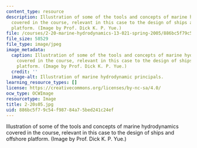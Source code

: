 ```yaml
---
content_type: resource
description: Illustration of some of the tools and concepts of marine hydrodynamics
  covered in the course, relevant in this case to the design of ships and offshore
  platform. (Image by Prof. Dick K. P. Yue.)
file: /courses/2-20-marine-hydrodynamics-13-021-spring-2005/886bc5f79c54f98784a75bed241c24ef_2-20s05.jpg
file_size: 58529
file_type: image/jpeg
image_metadata:
  caption: Illustration of some of the tools and concepts of marine hydrodynamics
    covered in the course, relevant in this case to the design of ships and offshore
    platform. (Image by Prof. Dick K. P. Yue.)
  credit: ''
  image-alt: Illustration of marine hydrodynamic principals.
learning_resource_types: []
license: https://creativecommons.org/licenses/by-nc-sa/4.0/
ocw_type: OCWImage
resourcetype: Image
title: 2-20s05.jpg
uid: 886bc5f7-9c54-f987-84a7-5bed241c24ef
---
```

Illustration of some of the tools and concepts of marine hydrodynamics covered in the course, relevant in this case to the design of ships and offshore platform. (Image by Prof. Dick K. P. Yue.)